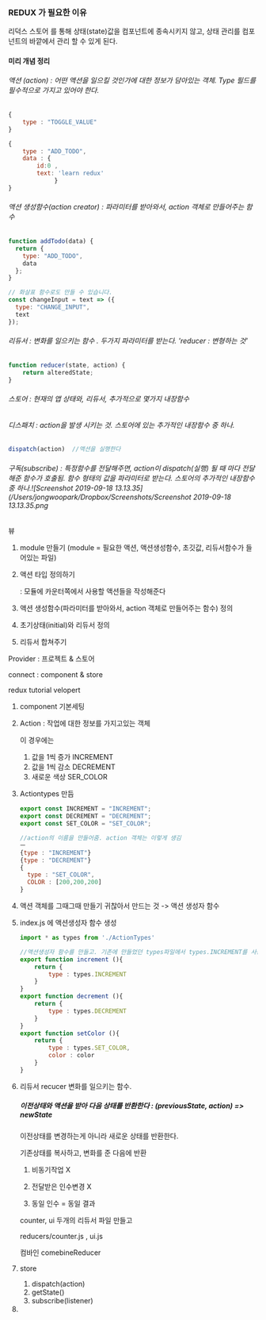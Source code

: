 



### REDUX 가 필요한 이유

리덕스 스토어 를 통해 상태(state)값을 컴포넌트에 종속시키지 않고, 상태 관리를 컴포넌트의 바깥에서 관리 할 수 있게 된다.


#### 미리 개념 정리

###### 액션 (action) : 어떤 액션을 일으킬 것인가에 대한 정보가 담아있는 객체. Type 필드를 필수적으로 가지고 있어야 한다.

```javascript
{
	type : "TOGGLE_VALUE"
}

{
	type : "ADD_TODO",
	data : {
        id:0 ,
        text: 'learn redux'
     		 }
}
```



###### 액션 생성함수(action creator) : 파라미터를 받아와서, action 객체로 만들어주는 함수

```javascript
function addTodo(data) {
  return {
    type: "ADD_TODO",
    data
  };
}

// 화살표 함수로도 만들 수 있습니다.
const changeInput = text => ({ 
  type: "CHANGE_INPUT",
  text
});

```



###### 리듀서 : 변화를 일으키는 함수 . 두가지 파라미터를 받는다. 'reducer : 변형하는 것'

```javascript
function reducer(state, action) {
	return alteredState;
}
```

###### 스토어 : 현재의 앱 상태와, 리듀서, 추가적으로 몇가지 내장함수

###### 디스패치 : action을 발생 시키는 것. 스토어에 있는 추가적인 내장함수 중 하나. 

```javascript
dispatch(action)  //액션을 실행한다		
```



###### 구독(subscribe) : 특정함수를 전달해주면, action이 dispatch(실행) 될 때 마다 전달해준 함수가 호출됨. 함수 형태의 값을 파라미터로 받는다. 스토어의 추가적인 내장함수 중 하나.![Screenshot 2019-09-18 13.13.35](/Users/jongwoopark/Dropbox/Screenshots/Screenshot 2019-09-18 13.13.35.png



뷰 









1. module 만들기 (module = 필요한 액션, 액션생성함수, 초깃값, 리듀서함수가 들어있는 파일)

2. 액션 타입 정의하기 

   : 모듈에 카운터쪽에서 사용할 액션들을 작성해준다

3. 액션 생성함수(파라미터를 받아와서, action 객체로 만들어주는 함수) 정의
4. 초기상태(initial)와 리듀서 정의
5. 리듀서 합쳐주기



Provider : 프로젝트 & 스토어

connect : component & store





redux tutorial velopert

1. component 기본세팅

2. Action : 작업에 대한 정보를 가지고있는 객체

   이 경우에는

   1. 값을 1씩 증가 INCREMENT
   2. 값을 1씩 감소 DECREMENT
   3. 새로운 색상 SER_COLOR

3. Actiontypes 만듬

   ```javascript
   export const INCREMENT = "INCREMENT";
   export const DECREMENT = "DECREMENT";
   export const SET_COLOR = "SET_COLOR";
   
   //action의 이름을 만들어줌. action 객체는 이렇게 생김
   ㅡ 
   {type : "INCREMENT"}
   {type : "DECREMENT"}
   {
     type : "SET_COLOR",
     COLOR : [200,200,200]
   }
   
   ```

4. 액션 객체를 그때그때 만들기 귀찮아서 만드는 것 -> 액션 생성자 함수

5. index.js 에 액션생성자 함수 생성

   ```javascript
   import * as types from './ActionTypes'
   
   //액션생성자 함수를 만들고. 기존에 만들었던 types파일에서 types.INCREMENT를 사용해서 불러옴
   export function increment (){
       return {
           type : types.INCREMENT
       }
   }
   export function decrement (){
       return {
           type : types.DECREMENT
       }
   }
   export function setColor (){
       return {
           type : types.SET_COLOR,
           color : color
       }
   }
   
   ```

6. 리듀서 recucer 변화를 일으키는 함수.

   ##### 이전상태와 액션을 받아 다음 상태를 반환한다 : (previousState, action) => newState

   이전상태를 변경하는게 아니라 새로운 상태를 반환한다.

   기존상태를 복사하고, 변화를 준 다음에 반환

   1. 비동기작업 X

   2. 전달받은 인수변경 X

   3. 동일 인수 = 동일 결과

   

   counter, ui 두개의 리듀서 파일 만들고 

    reducers/counter.js , ui.js

   컴바인 comebineReducer

   

7. store

   1. dispatch(action)
   2. getState()
   3. subscribe(listener)

8. 















